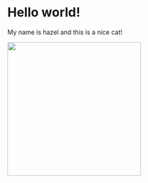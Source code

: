 <html>
<head>
  <meta charset="utf-8">
  <title>JS Bin</title>
</head>
<body>
  <h1>Hello world!</h1>
  <p>My name is hazel and this is a nice cat!</p>
  <img src="http://fc03.deviantart.net/fs71/i/2012/246/3/6/cat_face_3_by_furiarossa-d5deea7.jpg" width="300">
</body>
</html>
